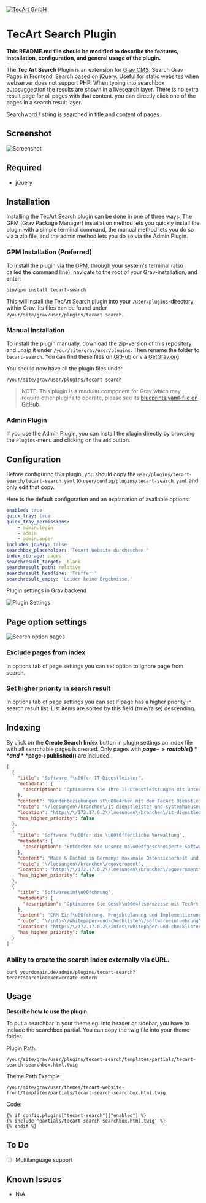 [![TecArt GmbH](tecart-logo-rgba_h120.png)](https://www.tecart.de)

# TecArt Search Plugin

**This README.md file should be modified to describe the features, installation, configuration, and general usage of the plugin.**

The **Tec Art Search** Plugin is an extension for [Grav CMS](http://github.com/getgrav/grav). Search Grav Pages in Frontend. Search based on jQuery. Useful for static websites when webserver does not support PHP.
When typing into searchbox autosuggestion the results are shown in a livesearch layer.
There is no extra result page for all pages with that content. you can directly click one of the pages in a search result layer.

Searchword / string is searched in title and content of pages.

## Screenshot

![Screenshot](screenshot.png)

## Required

- jQuery

## Installation

Installing the TecArt Search plugin can be done in one of three ways: The GPM (Grav Package Manager) installation method lets you quickly install the plugin with a simple terminal command, the manual method lets you do so via a zip file, and the admin method lets you do so via the Admin Plugin.

### GPM Installation (Preferred)

To install the plugin via the [GPM](http://learn.getgrav.org/advanced/grav-gpm), through your system's terminal (also called the command line), navigate to the root of your Grav-installation, and enter:

    bin/gpm install tecart-search

This will install the TecArt Search plugin into your `/user/plugins`-directory within Grav. Its files can be found under `/your/site/grav/user/plugins/tecart-search`.

### Manual Installation

To install the plugin manually, download the zip-version of this repository and unzip it under `/your/site/grav/user/plugins`. Then rename the folder to `tecart-search`. You can find these files on [GitHub](https://github.com//grav-plugin-tecart-search) or via [GetGrav.org](http://getgrav.org/downloads/plugins#extras).

You should now have all the plugin files under

    /your/site/grav/user/plugins/tecart-search

> NOTE: This plugin is a modular component for Grav which may require other plugins to operate, please see its [blueprints.yaml-file on GitHub](https://github.com//grav-plugin-tecart-search/blob/master/blueprints.yaml).

### Admin Plugin

If you use the Admin Plugin, you can install the plugin directly by browsing the `Plugins`-menu and clicking on the `Add` button.

## Configuration

Before configuring this plugin, you should copy the `user/plugins/tecart-search/tecart-search.yaml` to `user/config/plugins/tecart-search.yaml` and only edit that copy.

Here is the default configuration and an explanation of available options:

```yaml
enabled: true
quick_tray: true
quick_tray_permissions:
    - admin.login
    - admin
    - admin.super
includes_jquery: false
searchbox_placeholder: 'TecArt Website durchsuchen!'
index_storage: pages
searchresult_target: _blank
searchresult_path: relative
searchresult_headline: 'Treffer:'
searchresult_empty: 'Leider keine Ergebnisse.'
```

Plugin settings in Grav backend

![Plugin Settings](screenshot_settings.png)

## Page option settings

![Search option pages](screenshot_page_options.png)

### Exclude pages from index

In options tab of page settings you can set option to ignore page from search.

### Set higher priority in search result

In options tab of page settings you can set if page has a higher priority in search result list.
List items are sorted by this field (true/false) descending.

## Indexing

By click on the **Create Search Index** button in plugin settings an index file with all searchable pages is created.
Only pages with **$page->routable()** and  **$page->published()** are included.


```json
[
  {
    "title": "Software f\u00fcr IT-Dienstleister",
    "metadata": {
      "description": "Optimieren Sie Ihre IT-Dienstleistungen mit unserem ma\u00dfgeschneiderten ERP f\u00fcr Dienstleister."
    },
    "content": "Kundenbeziehungen st\u00e4rken mit dem TecArt Dienstleister-ERP",
    "route": "\/loesungen\/branchen\/it-dienstleister-und-systemhaeuser",
    "location": "http:\/\/172.17.0.2\/loesungen\/branchen\/it-dienstleister-und-systemhaeuser",
    "has_higher_priority": false
  },
  {
    "title": "Software f\u00fcr die \u00f6ffentliche Verwaltung",
    "metadata": {
      "description": "Entdecken Sie unsere ma\u00dfgeschneiderte Software f\u00fcr die \u00f6ffentliche Verwaltung. Wir helfen Beh\u00f6rden, effizienter zu arbeiten."
    },
    "content": "Made & Hosted in Germany: maximale Datensicherheit und Transparenz",
    "route": "\/loesungen\/branchen\/egovernment",
    "location": "http:\/\/172.17.0.2\/loesungen\/branchen\/egovernment",
    "has_higher_priority": false
  },
  {
    "title": "Softwareeinf\u00fchrung",
    "metadata": {
      "description": "Optimieren Sie Gesch\u00e4ftsprozesse mit TecArt: CRM, Projektmanagement und mehr. Entdecken Sie unsere ma\u00dfgeschneiderten Softwarel\u00f6sungen auf www.tecart.de."
    },
    "content": "CRM Einf\u00fchrung, Projektplanung und Implementierung.",
    "route": "\/infos\/whitepaper-und-checklisten\/softwareeinfuehrung",
    "location": "http:\/\/172.17.0.2\/infos\/whitepaper-und-checklisten\/softwareeinfuehrung",
    "has_higher_priority": false
  }
]
```

### Ability to create the search index externally via cURL.

```
curl yourdomain.de/admin/plugins/tecart-search?tecartsearchindexer=create-extern
```

## Usage

**Describe how to use the plugin.**

To put a searchbar in your theme eg. into header or sidebar, you have to include the searchbox partial.
You can copy the twig file into your theme folder.

Plugin Path:

    /your/site/grav/user/plugins/tecart-search/templates/partials/tecart-search-searchbox.html.twig

Theme Path Example:

    /your/site/grav/user/themes/tecart-website-front/templates/partials/tecart-search-searchbox.html.twig

Code:

```twig
{% if config.plugins["tecart-search"]["enabled"] %}
{% include 'partials/tecart-search-searchbox.html.twig' %}
{% endif %}
```

## To Do

- [ ] Multilanguage support

## Known Issues

- N/A
